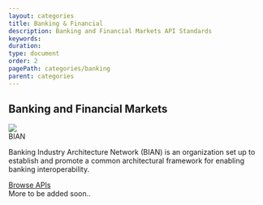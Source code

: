 ```yaml
---
layout: categories
title: Banking & Financial
description: Banking and Financial Markets API Standards
keywords: 
duration: 
type: document
order: 2
pagePath: categories/banking
parent: categories
---
```

  <div class="grid-x grid-margin-x" data-equalizer>
    <div class="cell">
      <h2>Banking and Financial Markets</h2>
    </div>
    <div class="cell">
        <div class="card" data-equalizer-watch>
            <div class="card_content">
              <div class="grid-x">
                <div class="cell large-2 medium-3 small-12">
                  <img class="standards-logo" src="{{ site.baseurl }}/dist/images/logos/bian_logo.svg" />
                </div>
                <div class="cell large-10 medium-9 small-12">
                  <div class="card_title">BIAN</div>
                  <p>Banking Industry Architecture Network  (BIAN) is an organization set up to establish and promote a common architectural framework for enabling banking interoperability.</p>
                </div>
              </div>
              <a href="{{ site.baseurl }}/{{ page.pagePath }}/bian" class="button">Browse APIs</a>
            </div>
        </div>
    </div>
    <div class="cell">
        <div class="card" data-equalizer-watch>
            <div class="card_content">
              <div class="grid-x">
                <div class="card_title no-margin">More to be added soon..</div>
              </div>
            </div>
        </div>
    </div>
  </div>